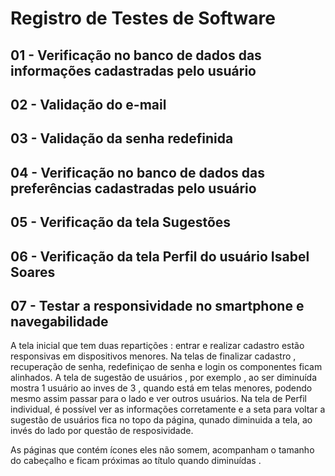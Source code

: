 # Registro de Testes de Software

## 01 - Verificação no banco de dados das informações cadastradas pelo usuário 

## 02 - Validação do e-mail  

## 03 - Validação da senha redefinida  

## 04 - Verificação no banco de dados das preferências cadastradas pelo usuário

## 05 - Verificação da tela Sugestões

## 06 - Verificação da tela Perfil do usuário Isabel Soares

## 07 - Testar a responsividade no smartphone e navegabilidade

  A tela inicial que tem duas repartições : entrar e realizar cadastro estão responsivas em dispositivos menores. Na telas de finalizar cadastro , recuperação de senha, redefiniçao de senha e login os componentes ficam alinhados. A tela de sugestão de usuários , por exemplo , ao ser diminuída mostra 1 usuário ao inves de 3 , quando está em telas menores, podendo mesmo assim passar para o lado e ver outros usuários. Na tela de Perfil individual, é possível ver as informações corretamente e a seta para voltar a sugestão de usuários fica no topo da página, qunado diminuida a tela, ao invés do lado por questão de resposividade.
  
  As páginas que contém ícones eles não somem, acompanham o tamanho do cabeçalho e ficam próximas ao título quando diminuídas .

